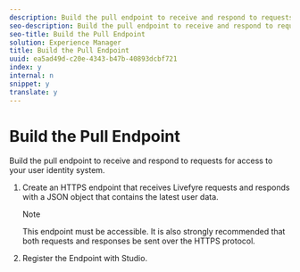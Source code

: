 ```yaml
---
description: Build the pull endpoint to receive and respond to requests for access to your user identity system.
seo-description: Build the pull endpoint to receive and respond to requests for access to your user identity system.
seo-title: Build the Pull Endpoint
solution: Experience Manager
title: Build the Pull Endpoint
uuid: ea5ad49d-c20e-4343-b47b-40893dcbf721
index: y
internal: n
snippet: y
translate: y
---
```


# Build the Pull Endpoint

Build the pull endpoint to receive and respond to requests for access to your user identity system.

1. Create an HTTPS endpoint that receives Livefyre requests and responds with a JSON object that contains the latest user data.

   >[!NOTE]
   >
   >This endpoint must be accessible. It is also strongly recommended that both requests and responses be sent over the HTTPS protocol.

1. Register the Endpoint with Studio.

